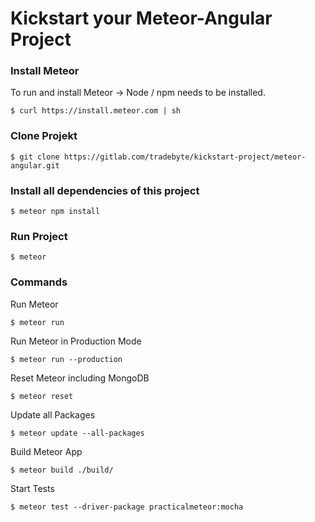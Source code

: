# Kickstart your Meteor-Angular Project

### Install Meteor

To run and install Meteor -> Node / npm needs to be installed.

```
$ curl https://install.meteor.com | sh
```

### Clone Projekt
```
$ git clone https://gitlab.com/tradebyte/kickstart-project/meteor-angular.git
```
### Install all dependencies of this project
```
$ meteor npm install
```

### Run Project
```
$ meteor
```

### Commands

Run Meteor
``` 
$ meteor run
```
Run Meteor in Production Mode
``` 
$ meteor run --production
```
Reset Meteor including MongoDB
``` 
$ meteor reset
```
Update all Packages
``` 
$ meteor update --all-packages
```
Build Meteor App
```
$ meteor build ./build/
```
Start Tests
```
$ meteor test --driver-package practicalmeteor:mocha
```